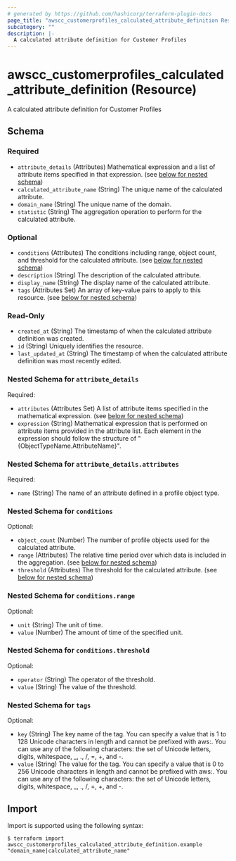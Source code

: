 ```yaml
---
# generated by https://github.com/hashicorp/terraform-plugin-docs
page_title: "awscc_customerprofiles_calculated_attribute_definition Resource - terraform-provider-awscc"
subcategory: ""
description: |-
  A calculated attribute definition for Customer Profiles
---
```


# awscc_customerprofiles_calculated_attribute_definition (Resource)

A calculated attribute definition for Customer Profiles



<!-- schema generated by tfplugindocs -->
## Schema

### Required

- `attribute_details` (Attributes) Mathematical expression and a list of attribute items specified in that expression. (see [below for nested schema](#nestedatt--attribute_details))
- `calculated_attribute_name` (String) The unique name of the calculated attribute.
- `domain_name` (String) The unique name of the domain.
- `statistic` (String) The aggregation operation to perform for the calculated attribute.

### Optional

- `conditions` (Attributes) The conditions including range, object count, and threshold for the calculated attribute. (see [below for nested schema](#nestedatt--conditions))
- `description` (String) The description of the calculated attribute.
- `display_name` (String) The display name of the calculated attribute.
- `tags` (Attributes Set) An array of key-value pairs to apply to this resource. (see [below for nested schema](#nestedatt--tags))

### Read-Only

- `created_at` (String) The timestamp of when the calculated attribute definition was created.
- `id` (String) Uniquely identifies the resource.
- `last_updated_at` (String) The timestamp of when the calculated attribute definition was most recently edited.

<a id="nestedatt--attribute_details"></a>
### Nested Schema for `attribute_details`

Required:

- `attributes` (Attributes Set) A list of attribute items specified in the mathematical expression. (see [below for nested schema](#nestedatt--attribute_details--attributes))
- `expression` (String) Mathematical expression that is performed on attribute items provided in the attribute list. Each element in the expression should follow the structure of "{ObjectTypeName.AttributeName}".

<a id="nestedatt--attribute_details--attributes"></a>
### Nested Schema for `attribute_details.attributes`

Required:

- `name` (String) The name of an attribute defined in a profile object type.



<a id="nestedatt--conditions"></a>
### Nested Schema for `conditions`

Optional:

- `object_count` (Number) The number of profile objects used for the calculated attribute.
- `range` (Attributes) The relative time period over which data is included in the aggregation. (see [below for nested schema](#nestedatt--conditions--range))
- `threshold` (Attributes) The threshold for the calculated attribute. (see [below for nested schema](#nestedatt--conditions--threshold))

<a id="nestedatt--conditions--range"></a>
### Nested Schema for `conditions.range`

Optional:

- `unit` (String) The unit of time.
- `value` (Number) The amount of time of the specified unit.


<a id="nestedatt--conditions--threshold"></a>
### Nested Schema for `conditions.threshold`

Optional:

- `operator` (String) The operator of the threshold.
- `value` (String) The value of the threshold.



<a id="nestedatt--tags"></a>
### Nested Schema for `tags`

Optional:

- `key` (String) The key name of the tag. You can specify a value that is 1 to 128 Unicode characters in length and cannot be prefixed with aws:. You can use any of the following characters: the set of Unicode letters, digits, whitespace, _, ., /, =, +, and -.
- `value` (String) The value for the tag. You can specify a value that is 0 to 256 Unicode characters in length and cannot be prefixed with aws:. You can use any of the following characters: the set of Unicode letters, digits, whitespace, _, ., /, =, +, and -.

## Import

Import is supported using the following syntax:

```shell
$ terraform import awscc_customerprofiles_calculated_attribute_definition.example "domain_name|calculated_attribute_name"
```
